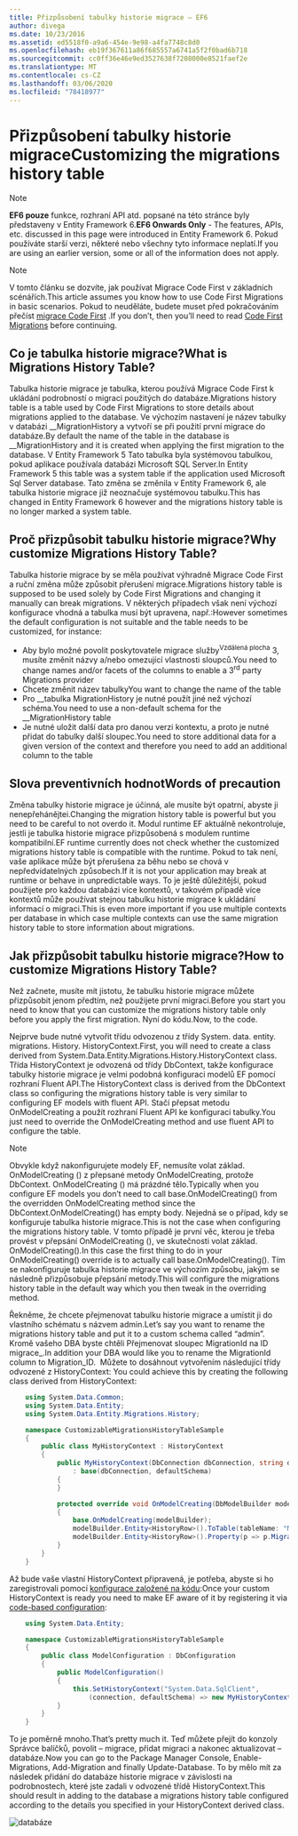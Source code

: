```yaml
---
title: Přizpůsobení tabulky historie migrace – EF6
author: divega
ms.date: 10/23/2016
ms.assetid: ed5518f0-a9a6-454e-9e98-a4fa7748c8d0
ms.openlocfilehash: eb19f367611a86f685557a6741a5f2f0bad6b718
ms.sourcegitcommit: cc0ff36e46e9ed3527638f7208000e8521faef2e
ms.translationtype: MT
ms.contentlocale: cs-CZ
ms.lasthandoff: 03/06/2020
ms.locfileid: "78418977"
---
```

# <a name="customizing-the-migrations-history-table"></a><span data-ttu-id="43a63-102">Přizpůsobení tabulky historie migrace</span><span class="sxs-lookup"><span data-stu-id="43a63-102">Customizing the migrations history table</span></span>
> [!NOTE]
> <span data-ttu-id="43a63-103">**EF6 pouze** funkce, rozhraní API atd. popsané na této stránce byly představeny v Entity Framework 6.</span><span class="sxs-lookup"><span data-stu-id="43a63-103">**EF6 Onwards Only** - The features, APIs, etc. discussed in this page were introduced in Entity Framework 6.</span></span> <span data-ttu-id="43a63-104">Pokud používáte starší verzi, některé nebo všechny tyto informace neplatí.</span><span class="sxs-lookup"><span data-stu-id="43a63-104">If you are using an earlier version, some or all of the information does not apply.</span></span>

> [!NOTE]
> <span data-ttu-id="43a63-105">V tomto článku se dozvíte, jak používat Migrace Code First v základních scénářích.</span><span class="sxs-lookup"><span data-stu-id="43a63-105">This article assumes you know how to use Code First Migrations in basic scenarios.</span></span> <span data-ttu-id="43a63-106">Pokud to neuděláte, budete muset před pokračováním přečíst [migrace Code First](~/ef6/modeling/code-first/migrations/index.md) .</span><span class="sxs-lookup"><span data-stu-id="43a63-106">If you don’t, then you’ll need to read [Code First Migrations](~/ef6/modeling/code-first/migrations/index.md) before continuing.</span></span>

## <a name="what-is-migrations-history-table"></a><span data-ttu-id="43a63-107">Co je tabulka historie migrace?</span><span class="sxs-lookup"><span data-stu-id="43a63-107">What is Migrations History Table?</span></span>

<span data-ttu-id="43a63-108">Tabulka historie migrace je tabulka, kterou používá Migrace Code First k ukládání podrobností o migraci použitých do databáze.</span><span class="sxs-lookup"><span data-stu-id="43a63-108">Migrations history table is a table used by Code First Migrations to store details about migrations applied to the database.</span></span> <span data-ttu-id="43a63-109">Ve výchozím nastavení je název tabulky v databázi \_\_MigrationHistory a vytvoří se při použití první migrace do databáze.</span><span class="sxs-lookup"><span data-stu-id="43a63-109">By default the name of the table in the database is \_\_MigrationHistory and it is created when applying the first migration to the database.</span></span> <span data-ttu-id="43a63-110">V Entity Framework 5 Tato tabulka byla systémovou tabulkou, pokud aplikace používala databázi Microsoft SQL Server.</span><span class="sxs-lookup"><span data-stu-id="43a63-110">In Entity Framework 5 this table was a system table if the application used Microsoft Sql Server database.</span></span> <span data-ttu-id="43a63-111">Tato změna se změnila v Entity Framework 6, ale tabulka historie migrace již neoznačuje systémovou tabulku.</span><span class="sxs-lookup"><span data-stu-id="43a63-111">This has changed in Entity Framework 6 however and the migrations history table is no longer marked a system table.</span></span>

## <a name="why-customize-migrations-history-table"></a><span data-ttu-id="43a63-112">Proč přizpůsobit tabulku historie migrace?</span><span class="sxs-lookup"><span data-stu-id="43a63-112">Why customize Migrations History Table?</span></span>

<span data-ttu-id="43a63-113">Tabulka historie migrace by se měla používat výhradně Migrace Code First a ruční změna může způsobit přerušení migrace.</span><span class="sxs-lookup"><span data-stu-id="43a63-113">Migrations history table is supposed to be used solely by Code First Migrations and changing it manually can break migrations.</span></span> <span data-ttu-id="43a63-114">V některých případech však není výchozí konfigurace vhodná a tabulka musí být upravena, např.:</span><span class="sxs-lookup"><span data-stu-id="43a63-114">However sometimes the default configuration is not suitable and the table needs to be customized, for instance:</span></span>

-   <span data-ttu-id="43a63-115">Aby bylo možné povolit poskytovatele migrace služby<sup>Vzdálená plocha</sup> 3, musíte změnit názvy a/nebo omezující vlastnosti sloupců.</span><span class="sxs-lookup"><span data-stu-id="43a63-115">You need to change names and/or facets of the columns to enable a 3<sup>rd</sup> party Migrations provider</span></span>
-   <span data-ttu-id="43a63-116">Chcete změnit název tabulky</span><span class="sxs-lookup"><span data-stu-id="43a63-116">You want to change the name of the table</span></span>
-   <span data-ttu-id="43a63-117">Pro \_\_tabulka MigrationHistory je nutné použít jiné než výchozí schéma.</span><span class="sxs-lookup"><span data-stu-id="43a63-117">You need to use a non-default schema for the \_\_MigrationHistory table</span></span>
-   <span data-ttu-id="43a63-118">Je nutné uložit další data pro danou verzi kontextu, a proto je nutné přidat do tabulky další sloupec.</span><span class="sxs-lookup"><span data-stu-id="43a63-118">You need to store additional data for a given version of the context and therefore you need to add an additional column to the table</span></span>

## <a name="words-of-precaution"></a><span data-ttu-id="43a63-119">Slova preventivních hodnot</span><span class="sxs-lookup"><span data-stu-id="43a63-119">Words of precaution</span></span>

<span data-ttu-id="43a63-120">Změna tabulky historie migrace je účinná, ale musíte být opatrní, abyste ji nenepřehánějtei.</span><span class="sxs-lookup"><span data-stu-id="43a63-120">Changing the migration history table is powerful but you need to be careful to not overdo it.</span></span> <span data-ttu-id="43a63-121">Modul runtime EF aktuálně nekontroluje, jestli je tabulka historie migrace přizpůsobená s modulem runtime kompatibilní.</span><span class="sxs-lookup"><span data-stu-id="43a63-121">EF runtime currently does not check whether the customized migrations history table is compatible with the runtime.</span></span> <span data-ttu-id="43a63-122">Pokud to tak není, vaše aplikace může být přerušena za běhu nebo se chová v nepředvídatelných způsobech.</span><span class="sxs-lookup"><span data-stu-id="43a63-122">If it is not your application may break at runtime or behave in unpredictable ways.</span></span> <span data-ttu-id="43a63-123">To je ještě důležitější, pokud použijete pro každou databázi více kontextů, v takovém případě více kontextů může používat stejnou tabulku historie migrace k ukládání informací o migraci.</span><span class="sxs-lookup"><span data-stu-id="43a63-123">This is even more important if you use multiple contexts per database in which case multiple contexts can use the same migration history table to store information about migrations.</span></span>

## <a name="how-to-customize-migrations-history-table"></a><span data-ttu-id="43a63-124">Jak přizpůsobit tabulku historie migrace?</span><span class="sxs-lookup"><span data-stu-id="43a63-124">How to customize Migrations History Table?</span></span>

<span data-ttu-id="43a63-125">Než začnete, musíte mít jistotu, že tabulku historie migrace můžete přizpůsobit jenom předtím, než použijete první migraci.</span><span class="sxs-lookup"><span data-stu-id="43a63-125">Before you start you need to know that you can customize the migrations history table only before you apply the first migration.</span></span> <span data-ttu-id="43a63-126">Nyní do kódu.</span><span class="sxs-lookup"><span data-stu-id="43a63-126">Now, to the code.</span></span>

<span data-ttu-id="43a63-127">Nejprve bude nutné vytvořit třídu odvozenou z třídy System. data. entity. migrations. History. HistoryContext.</span><span class="sxs-lookup"><span data-stu-id="43a63-127">First, you will need to create a class derived from System.Data.Entity.Migrations.History.HistoryContext class.</span></span> <span data-ttu-id="43a63-128">Třída HistoryContext je odvozená od třídy DbContext, takže konfigurace tabulky historie migrace je velmi podobná konfiguraci modelů EF pomocí rozhraní Fluent API.</span><span class="sxs-lookup"><span data-stu-id="43a63-128">The HistoryContext class is derived from the DbContext class so configuring the migrations history table is very similar to configuring EF models with fluent API.</span></span> <span data-ttu-id="43a63-129">Stačí přepsat metodu OnModelCreating a použít rozhraní Fluent API ke konfiguraci tabulky.</span><span class="sxs-lookup"><span data-stu-id="43a63-129">You just need to override the OnModelCreating method and use fluent API to configure the table.</span></span>

>[!NOTE]
> <span data-ttu-id="43a63-130">Obvykle když nakonfigurujete modely EF, nemusíte volat základ. OnModelCreating () z přepsané metody OnModelCreating, protože DbContext. OnModelCreating () má prázdné tělo.</span><span class="sxs-lookup"><span data-stu-id="43a63-130">Typically when you configure EF models you don’t need to call base.OnModelCreating() from the overridden OnModelCreating method since the DbContext.OnModelCreating() has empty body.</span></span> <span data-ttu-id="43a63-131">Nejedná se o případ, kdy se konfiguruje tabulka historie migrace.</span><span class="sxs-lookup"><span data-stu-id="43a63-131">This is not the case when configuring the migrations history table.</span></span> <span data-ttu-id="43a63-132">V tomto případě je první věc, kterou je třeba provést v přepsání OnModelCreating (), ve skutečnosti volat základ. OnModelCreating().</span><span class="sxs-lookup"><span data-stu-id="43a63-132">In this case the first thing to do in your OnModelCreating() override is to actually call base.OnModelCreating().</span></span> <span data-ttu-id="43a63-133">Tím se nakonfiguruje tabulka historie migrace ve výchozím způsobu, jakým se následně přizpůsobuje přepsání metody.</span><span class="sxs-lookup"><span data-stu-id="43a63-133">This will configure the migrations history table in the default way which you then tweak in the overriding method.</span></span>

<span data-ttu-id="43a63-134">Řekněme, že chcete přejmenovat tabulku historie migrace a umístit ji do vlastního schématu s názvem admin.</span><span class="sxs-lookup"><span data-stu-id="43a63-134">Let’s say you want to rename the migrations history table and put it to a custom schema called “admin”.</span></span> <span data-ttu-id="43a63-135">Kromě vašeho DBA byste chtěli Přejmenovat sloupec MigrationId na ID migrace\_.</span><span class="sxs-lookup"><span data-stu-id="43a63-135">In addition your DBA would like you to rename the MigrationId column to Migration\_ID.</span></span> <span data-ttu-id="43a63-136"> Můžete to dosáhnout vytvořením následující třídy odvozené z HistoryContext:</span><span class="sxs-lookup"><span data-stu-id="43a63-136"> You could achieve this by creating the following class derived from HistoryContext:</span></span>

``` csharp
    using System.Data.Common;
    using System.Data.Entity;
    using System.Data.Entity.Migrations.History;

    namespace CustomizableMigrationsHistoryTableSample
    {
        public class MyHistoryContext : HistoryContext
        {
            public MyHistoryContext(DbConnection dbConnection, string defaultSchema)
                : base(dbConnection, defaultSchema)
            {
            }

            protected override void OnModelCreating(DbModelBuilder modelBuilder)
            {
                base.OnModelCreating(modelBuilder);
                modelBuilder.Entity<HistoryRow>().ToTable(tableName: "MigrationHistory", schemaName: "admin");
                modelBuilder.Entity<HistoryRow>().Property(p => p.MigrationId).HasColumnName("Migration_ID");
            }
        }
    }
```

<span data-ttu-id="43a63-137">Až bude vaše vlastní HistoryContext připravená, je potřeba, abyste si ho zaregistrovali pomocí [konfigurace založené na kódu](https://msdn.com/data/jj680699):</span><span class="sxs-lookup"><span data-stu-id="43a63-137">Once your custom HistoryContext is ready you need to make EF aware of it by registering it via [code-based configuration](https://msdn.com/data/jj680699):</span></span>

``` csharp
    using System.Data.Entity;

    namespace CustomizableMigrationsHistoryTableSample
    {
        public class ModelConfiguration : DbConfiguration
        {
            public ModelConfiguration()
            {
                this.SetHistoryContext("System.Data.SqlClient",
                    (connection, defaultSchema) => new MyHistoryContext(connection, defaultSchema));
            }
        }
    }
```

<span data-ttu-id="43a63-138">To je poměrně mnoho.</span><span class="sxs-lookup"><span data-stu-id="43a63-138">That’s pretty much it.</span></span> <span data-ttu-id="43a63-139">Teď můžete přejít do konzoly Správce balíčků, povolit – migrace, přidat migraci a nakonec aktualizovat – databáze.</span><span class="sxs-lookup"><span data-stu-id="43a63-139">Now you can go to the Package Manager Console, Enable-Migrations, Add-Migration and finally Update-Database.</span></span> <span data-ttu-id="43a63-140">To by mělo mít za následek přidání do databáze historie migrace v závislosti na podrobnostech, které jste zadali v odvozené třídě HistoryContext.</span><span class="sxs-lookup"><span data-stu-id="43a63-140">This should result in adding to the database a migrations history table configured according to the details you specified in your HistoryContext derived class.</span></span>

![databáze](~/ef6/media/database.png)
